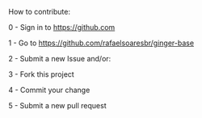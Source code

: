 How to contribute:


0 - Sign in to https://github.com

1 - Go to https://github.com/rafaelsoaresbr/ginger-base

2 - Submit a new Issue and/or:

3 - Fork this project

4 - Commit your change

5 - Submit a new pull request
